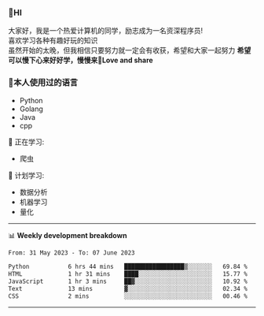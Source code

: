 


### 👋HI
大家好，我是一个热爱计算机的同学，励志成为一名资深程序员!</br>
喜欢学习各种有趣好玩的知识</br>
虽然开始的太晚，但我相信只要努力就一定会有收获，希望和大家一起努力
<b>希望可以慢下心来好好学，慢慢来💪Love and share</b>

### 🧐本人使用过的语言
* Python
* Golang
* Java
* cpp
  
💪 正在学习: 
* 爬虫


🧠 计划学习:
* 数据分析
* 机器学习
* 量化


-------

📊 **Weekly development breakdown**
<!--START_SECTION:waka-->

```txt
From: 31 May 2023 - To: 07 June 2023

Python           6 hrs 44 mins   █████████████████▒░░░░░░░   69.84 %
HTML             1 hr 31 mins    ████░░░░░░░░░░░░░░░░░░░░░   15.77 %
JavaScript       1 hr 3 mins     ██▓░░░░░░░░░░░░░░░░░░░░░░   10.92 %
Text             13 mins         ▓░░░░░░░░░░░░░░░░░░░░░░░░   02.34 %
CSS              2 mins          ░░░░░░░░░░░░░░░░░░░░░░░░░   00.46 %
```

<!--END_SECTION:waka-->

-------




<!--
**hanson00/hanson00** is a ✨ _special_ ✨ repository because its `README.md` (this file) appears on your GitHub profile.
Here are some ideas to get you started:
- 🔭 I’m currently working on ...
- 🌱 I’m currently learning ...
- 👯 I’m looking to collaborate on ...
- 🤔 I’m looking for help with ...
- 💬 Ask me about ...
- 📫 How to reach me: ...
- 😄 Pronouns: ...
- ⚡ Fun fact: ...
-->
